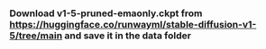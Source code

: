 ### Download v1-5-pruned-emaonly.ckpt from https://huggingface.co/runwayml/stable-diffusion-v1-5/tree/main and save it in the data folder
